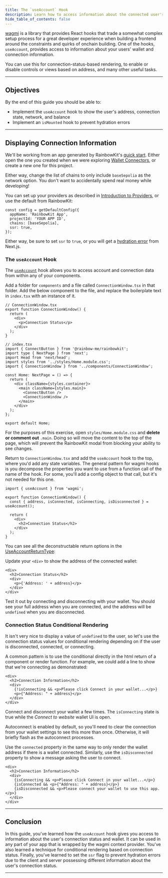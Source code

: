 ```yaml
---
title: The `useAccount` Hook
description: Learn how to access information about the connected user's wallet.
hide_table_of_contents: false
---
```


[wagmi] is a library that provides React hooks that trade a somewhat complex setup process for a great developer experience when building a frontend around the constraints and quirks of onchain building. One of the hooks, `useAccount`, provides access to information about your users' wallet and connection information.

You can use this for connection-status-based rendering, to enable or disable controls or views based on address, and many other useful tasks.

---

## Objectives

By the end of this guide you should be able to:

- Implement the `useAccount` hook to show the user's address, connection state, network, and balance
- Implement an `isMounted` hook to prevent hydration errors

---

## Displaying Connection Information

We'll be working from an app generated by RainbowKit's [quick start]. Either open the one you created when we were exploring [Wallet Connectors], or create a new one for this project.

Either way, change the list of chains to only include `baseSepolia` as the network option. You don't want to accidentally spend real money while developing!

You can set up your providers as described in [Introduction to Providers], or use the default from RainbowKit:

```tsx
const config = getDefaultConfig({
  appName: 'RainbowKit App',
  projectId: 'YOUR APP ID',
  chains: [baseSepolia],
  ssr: true,
});
```

Either way, be sure to set `ssr` to `true`, or you will get a [hydration error] from Next.js.

### The `useAccount` Hook

The [`useAccount`] hook allows you to access account and connection data from within any of your components.

Add a folder for `components` and a file called `ConnectionWindow.tsx` in that folder. Add the below component to the file, and replace the boilerplate text in `index.tsx` with an instance of it.

```tsx
// ConnectionWindow.tsx
export function ConnectionWindow() {
  return (
    <div>
      <p>Connection Status</p>
    </div>
  );
}
```

```tsx
// index.tsx
import { ConnectButton } from '@rainbow-me/rainbowkit';
import type { NextPage } from 'next';
import Head from 'next/head';
import styles from '../styles/Home.module.css';
import { ConnectionWindow } from '../components/ConnectionWindow';

const Home: NextPage = () => {
  return (
    <div className={styles.container}>
      <main className={styles.main}>
        <ConnectButton />
        <ConnectionWindow />
      </main>
    </div>
  );
};

export default Home;
```

For the purposes of this exercise, open `styles/Home.module.css` and **delete or comment out** `.main`. Doing so will move the content to the top of the page, which will prevent the RainbowKit modal from blocking your ability to see changes.

Return to `ConnectionWindow.tsx` and add the `useAccount` hook to the top, where you'd add any state variables. The general pattern for wagmi hooks is you decompose the properties you want to use from a function call of the name of the hook. For some, you'll add a config object to that call, but it's not needed for this one.

```tsx
import { useAccount } from 'wagmi';

export function ConnectionWindow() {
  const { address, isConnected, isConnecting, isDisconnected } = useAccount();

  return (
    <div>
      <h2>Connection Status</h2>
    </div>
  );
}
```

You can see all the deconstructable return options in the [UseAccountReturnType]:

Update your `<div>` to show the address of the connected wallet:

```tsx
<div>
  <h2>Connection Status</h2>
  <div>
    <p>{'Address: ' + address}</p>
  </div>
</div>
```

Test it out by connecting and disconnecting with your wallet. You should see your full address when you are connected, and the address will be `undefined` when you are disconnected.

### Connection Status Conditional Rendering

It isn't very nice to display a value of `undefined` to the user, so let's use the connection status values for conditional rendering depending on if the user is disconnected, connected, or connecting.

A common pattern is to use the conditional directly in the html return of a component or render function. For example, we could add a line to show that we're connecting as demonstrated:

```
<div>
  <h2>Connection Information</h2>
  <div>
    {!isConnecting && <p>Please click Connect in your wallet...</p>}
    <p>{"Address: " + address}</p>
  </div>
</div>
```

Connect and disconnect your wallet a few times. The `isConnecting` state is true while the _Connect to website_ wallet UI is open.

Autoconnect is enabled by default, so you'll need to clear the connection from your wallet settings to see this more than once. Otherwise, it will briefly flash as the autoconnect processes.

Use the `connected` property in the same way to only render the wallet address if there is a wallet connected. Similarly, use the `isDisconnected` property to show a message asking the user to connect.

```
<div>
  <h2>Connection Information</h2>
  <div>
    {isConnecting && <p>Please click Connect in your wallet...</p>}
    {isConnected && <p>{"Address: " + address}</p>}
    {isDisconnected && <p>Please connect your wallet to use this app.</p>}
  </div>
</div>
```

---

## Conclusion

In this guide, you've learned how the `useAccount` hook gives you access to information about the user's connection status and wallet. It can be used in any part of your app that is wrapped by the wagmi context provider. You've also learned a technique for conditional rendering based on connection status. Finally, you've learned to set the `ssr` flag to prevent hydration errors due to the client and server possessing different information about the user's connection status.

---

[RainbowKit]: https://www.rainbowkit.com/
[wagmi]: https://wagmi.sh/
[quick start]: https://www.rainbowkit.com/docs/installation/
[Wallet Connectors]: ../frontend-setup/wallet-connectors/
[`useAccount`]: https://wagmi.sh/react/hooks/useAccount
[hydration error]: https://nextjs.org/docs/messages/react-hydration-error
[Introduction to Providers]: https://docs.base.org/tutorials/intro-to-providers/
[UseAccountReturnType]: https://wagmi.sh/react/api/hooks/useAccount#return-type
